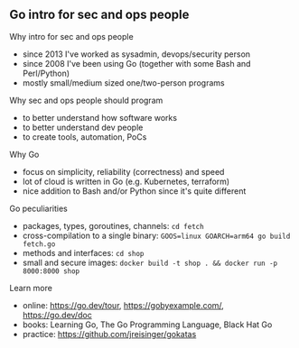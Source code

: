 Go intro for sec and ops people
-------------------------------

Why intro for sec and ops people

* since 2013 I've worked as sysadmin, devops/security person
* since 2008 I've been using Go (together with some Bash and Perl/Python)
* mostly small/medium sized one/two-person programs

Why sec and ops people should program

* to better understand how software works
* to better understand dev people
* to create tools, automation, PoCs

Why Go

* focus on simplicity, reliability (correctness) and speed
* lot of cloud is written in Go (e.g. Kubernetes, terraform)
* nice addition to Bash and/or Python since it's quite different

Go peculiarities

* packages, types, goroutines, channels: `cd fetch`
* cross-compilation to a single binary: `GOOS=linux GOARCH=arm64 go build fetch.go`
* methods and interfaces: `cd shop`
* small and secure images: `docker build -t shop . && docker run -p 8000:8000 shop`

Learn more

* online: https://go.dev/tour, https://gobyexample.com/, https://go.dev/doc
* books: Learning Go, The Go Programming Language, Black Hat Go
* practice: https://github.com/jreisinger/gokatas